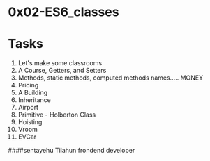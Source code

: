# 0x02-ES6_classes



#  Tasks

1. Let's make some classrooms 
2. A Course, Getters, and Setters 
3. Methods, static methods, computed methods names..... MONEY 
4. Pricing 
5. A Building 
6. Inheritance 
7. Airport 
8. Primitive - Holberton Class 
9. Hoisting 
10. Vroom 
11. EVCar 





####sentayehu Tilahun frondend developer
